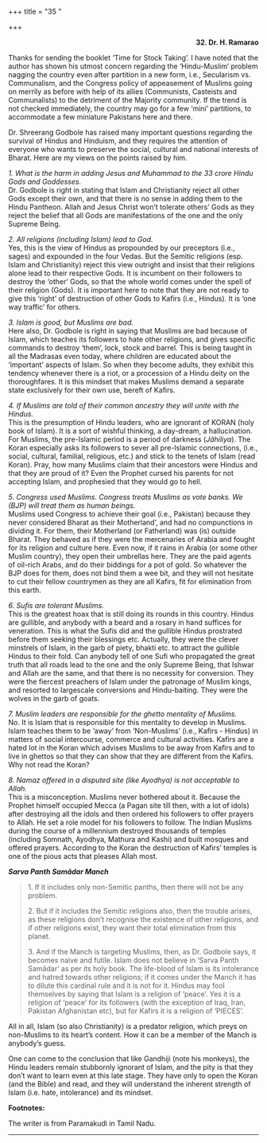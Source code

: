 +++
title = "35 "

+++
<div align="right">

**32. Dr. H. Ramarao**

</div>

Thanks for sending the booklet ‘Time for Stock Taking’. I have noted
that the author has shown his utmost concern regarding the
‘Hindu-Muslim’ problem nagging the country even after partition in a new
form, i.e., Secularism vs. Communalism, and the Congress policy of
appeasement of Muslims going on merrily as before with help of its
allies (Communists, Casteists and Communalists) to the detriment of the
Majority community. If the trend is not checked immediately, the country
may go for a few ‘mini’ partitions, to accommodate a few miniature
Pakistans here and there.

Dr. Shreerang Godbole has raised many important questions regarding the
survival of Hindus and Hinduism, and they requires the attention of
everyone who wants to preserve the social, cultural and national
interests of Bharat. Here are my views on the points raised by him.

*1. What is the harm in adding Jesus and Muhammad to the 33 crore Hindu
Gods and Goddesses.*  
Dr. Godbole is right in stating that Islam and Christianity reject all
other Gods except their own, and that there is no sense in adding them
to the Hindu Pantheon. Allah and Jesus Christ won’t tolerate others’
Gods as they reject the belief that all Gods are manifestations of the
one and the only Supreme Being.

*2. All religions (including Islam) lead to God.*  
Yes, this is the view of Hindus as propounded by our preceptors (i.e.,
sages) and expounded in the four Vedas. But the Semitic religions (esp.
Islam and Christianity) reject this view outright and insist that their
religions alone lead to their respective Gods. It is incumbent on their
followers to destroy the ‘other’ Gods, so that the whole world comes
under the spell of their religion (Gods). It is important here to note
that they are not ready to give this ‘right’ of destruction of other
Gods to Kafirs (i.e., Hindus). It is ‘one way traffic’ for others.

*3. Islam is good, but Muslims are bad.*  
Here also, Dr. Godbole is right in saying that Muslims are bad because
of Islam, which teaches its followers to hate other religions, and gives
specific commands to destroy ‘them’, lock, stock and barrel. This is
being taught in all the Madrasas even today, where children are educated
about the ‘important’ aspects of Islam. So when they become adults, they
exhibit this tendency whenever there is a riot, or a procession of a
Hindu deity on the thoroughfares. It is this mindset that makes Muslims
demand a separate state exclusively for their own use, bereft of Kafirs.

*4. If Muslims are told of their common ancestry they will unite with
the Hindus.*  
This is the presumption of Hindu leaders, who are ignorant of KORAN
(holy book of Islam). It is a sort of wishful thinking, a day-dream, a
hallucination.  For Muslims, the pre-Islamic period is a period of
darkness (*Jãhiliya*). The Koran especially asks its followers to sever
all pre-Islamic connections, (i.e., social, cultural, familial,
religious, etc.) and stick to the tenets of Islam (read Koran). Pray,
how many Muslims claim that their ancestors were Hindus and that they
are proud of it? Even the Prophet cursed his parents for not accepting
Islam, and prophesied that they would go to hell.

*5. Congress used Muslims. Congress treats Muslims as vote banks. We
(BJP) will treat them as human beings.*  
Muslims used Congress to achieve their goal (i.e., Pakistan) because
they never considered Bharat as their Motherland’, and had no
compunctions in dividing it. For them, their Motherland (or Fatherland)
was (is) outside Bharat. They behaved as if they were the mercenaries of
Arabia and fought for its religion and culture here. Even now, if it
rains in Arabia (or some other Muslim country), they open their
umbrellas here. They are the paid agents of oil-rich Arabs, and do their
biddings for a pot of gold. So whatever the BJP does for them, does not
bind them a wee bit, and they will not hesitate to cut their fellow
countrymen as they are all Kafirs, fit for elimination from this earth.

*6. Sufis are tolerant Muslims.*  
This is the greatest hoax that is still doing its rounds in this
country. Hindus are gullible, and anybody with a beard and a rosary in
hand suffices for veneration. This is what the Sufis did and the
gullible Hindus prostrated before them seeking their blessings etc.
Actually, they were the clever minstrels of Islam, in the garb of piety,
bhakti etc. to attract the gullible Hindus to their fold. Can anybody
tell of one Sufi who propagated the great truth that all roads lead to
the one and the only Supreme Being, that Ishwar and Allah are the same,
and that there is no necessity for conversion. They were the fiercest
preachers of Islam under the patronage of Muslim kings, and resorted to
largescale conversions and Hindu-baiting. They were the wolves in the
garb of goats.

*7. Muslim leaders are responsible for the ghetto mentality of
Muslims.*  
No. It is Islam that is responsible for this mentality to develop in
Muslims. Islam teaches them to be ‘away’ from ‘Non-Muslims’ (i.e.,
Kafirs - Hindus) in matters of social intercourse, commerce and cultural
activities. Kafirs are a hated lot in the Koran which advises Muslims to
be away from Kafirs and to live in ghettos so that they can show that
they are different from the Kafirs. Why not read the Koran?

*8. Namaz offered in a disputed site (like Ayodhya) is not acceptable to
Allah.*  
This is a misconception. Muslims never bothered about it. Because the
Prophet himself occupied Mecca (a Pagan site till then, with a lot of
idols) after destroying all the idols and then ordered his followers to
offer prayers to Allah. He set a role model for his followers to follow.
The Indian Muslims during the course of a millennium destroyed thousands
of temples (including Somnath, Ayodhya, Mathura and Kashi) and built
mosques and offered prayers. According to the Koran the destruction of
Kafirs’ temples is one of the pious acts that pleases Allah most.  
 

***Sarva Panth Samãdar Manch***

> 1\. If it includes only non-Semitic panths, then there will not be any
> problem.
>
> 2\. But if it includes the Semitic religions also, then the trouble
> arises, as these religions don’t recognise the existence of other
> religions, and if other religions exist, they want their total
> elimination from this planet.
>
> 3\. And if the Manch is targeting Muslims, then, as Dr. Godbole says,
> it becomes naive and futile. Islam does not believe in ‘Sarva Panth
> Samãdar’ as per its holy book. The life-blood of Islam is its
> intolerance and hatred towards other religions; if it comes under the
> Manch it has to dilute this cardinal rule and it is not for it. Hindus
> may fool themselves by saying that Islam is a religion of ‘peace’. Yes
> it is a religion of ‘peace’ for its followers (with the exception of
> Iraq, Iran, Pakistan Afghanistan etc), but for Kafirs it is a religion
> of ‘PIECES’.

All in all, Islam (so also Christianity) is a predator religion, which
preys on non-Muslims to its heart’s content. How it can be a member of
the Manch is anybody’s guess.

One can come to the conclusion that like Gandhiji (note his monkeys),
the Hindu leaders remain stubbornly ignorant of Islam, and the pity is
that they don’t want to learn even at this late stage. They have only to
open the Koran (and the Bible) and read, and they will understand the
inherent strength of Islam (i.e. hate, intolerance) and its mindset.  
 

**Footnotes:**

The writer is from Paramakudi in Tamil Nadu.  
 

------------------------------------------------------------------------



